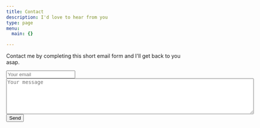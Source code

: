 ```yaml
---
title: Contact
description: I'd love to hear from you
type: page
menu:
  main: {}

---
```



Contact me by completing this short email form and I'll get back to you asap.

<form method="POST" action="http://formspree.io/lanazwart@gmail.com">
  <input type="email" name="email" placeholder="Your email">
  <textarea rows="6" cols="80" name="message" placeholder="Your message"></textarea>
  <button type="submit">Send</button>
</form>
